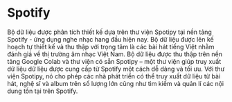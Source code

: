# Spotify

Bộ dữ liệu được phân tích thiết kế dựa trên thư viện Spotipy tại nền tảng Spotify - ứng dụng nghe nhạc hang đầu hiện nay. Bộ dữ liệu được lên kế hoạch tự thiết kế và thu thập với trọng tâm là các bài hát tiếng Việt nhằm đánh giá về thị trường âm nhạc Việt Nam. 
	Bộ dữ liệu được thu thập trên nền tảng Google Colab và thư viện có sẵn Spotipy – một thư viện giúp truy xuất dữ liệu dữ liệu được cung cấp từ Spotify một cách dễ dàng và tối ưu. Với thư viện Spotipy, nó cho phép các nhà phát triển có thể truy xuất dữ liệu từ bài hát, nghệ sĩ và album trên số lượng lớn cũng như tìm kiếm và quản lí các nội dung tồn tại trên Spotify.
